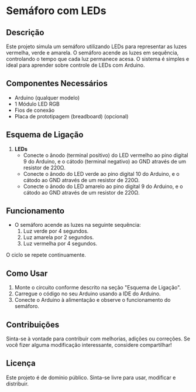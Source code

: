 # Semáforo com LEDs

## Descrição

Este projeto simula um semáforo utilizando LEDs para representar as luzes vermelha, verde e amarela. O semáforo acende as luzes em sequência, controlando o tempo que cada luz permanece acesa. O sistema é simples e ideal para aprender sobre controle de LEDs com Arduino.

## Componentes Necessários

- Arduino (qualquer modelo)
- 1 Módulo LED RGB
- Fios de conexão
- Placa de prototipagem (breadboard) (opcional)

## Esquema de Ligação

1. **LEDs**
   - Conecte o ânodo (terminal positivo) do LED vermelho ao pino digital 9 do Arduino, e o cátodo (terminal negativo) ao GND através de um resistor de 220Ω.
   - Conecte o ânodo do LED verde ao pino digital 10 do Arduino, e o cátodo ao GND através de um resistor de 220Ω.
   - Conecte o ânodo do LED amarelo ao pino digital 9 do Arduino, e o cátodo ao GND através de um resistor de 220Ω.

## Funcionamento

- O semáforo acende as luzes na seguinte sequência:
  1. Luz verde por 4 segundos.
  2. Luz amarela por 2 segundos.
  3. Luz vermelha por 4 segundos.
  
O ciclo se repete continuamente.

## Como Usar

1. Monte o circuito conforme descrito na seção "Esquema de Ligação".
2. Carregue o código no seu Arduino usando a IDE do Arduino.
3. Conecte o Arduino à alimentação e observe o funcionamento do semáforo.

## Contribuições

Sinta-se à vontade para contribuir com melhorias, adições ou correções. Se você fizer alguma modificação interessante, considere compartilhar!

## Licença

Este projeto é de domínio público. Sinta-se livre para usar, modificar e distribuir.
